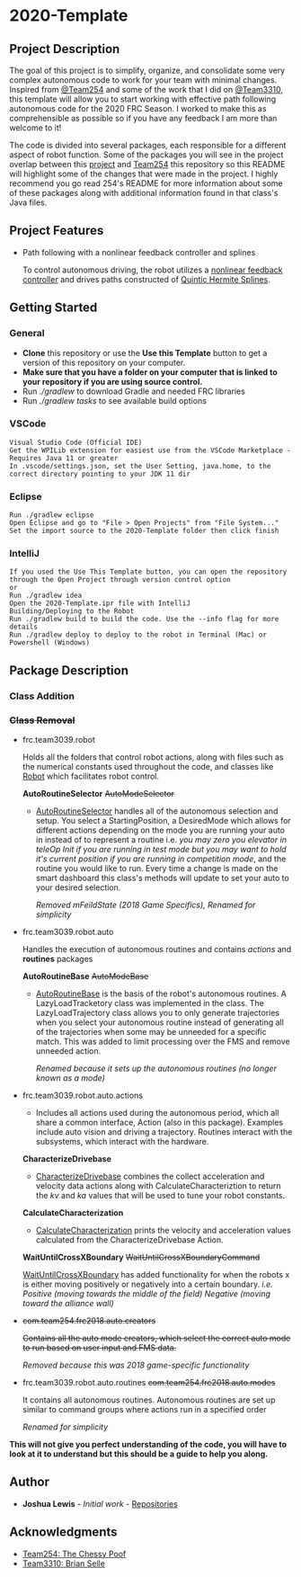 # 2020-Template 
## Project Description

The goal of this project is to simplify, organize, and consolidate some very complex autonomous code to work for your team with minimal changes. Inspired from [@Team254](https://github.com/Team254) and some of the work that I did on [@Team3310](https://github.com/Team3310), this template will allow you to start working with effective path following autonomous code for the 2020 FRC Season. I worked to make this as comprehensible as possible so if you have any feedback I am more than welcome to it! 

The code is divided into several packages, each responsible for a different aspect of robot function. Some of the packages you will see in the project overlap between this [project](https://github.com/JoshLew7/2020-Template) and [Team254](https://github.com/Team254/FRC-2018-Public#frc-2018) this repository so this README will highlight some of the changes that were made in the project. I highly recommend you go read 254's README for more information about some of these packages along with additional information found in that class's Java files.

## Project Features
* Path following with a nonlinear feedback controller and splines
    
    To control autonomous driving, the robot utilizes a [nonlinear feedback controller](https://github.com/JoshLew7/2020-Templete/blob/master/src/main/java/frc/team3039/robot/planners/DriveMotionPlanner.java) and drives paths constructed of [Quintic Hermite Splines](https://github.com/JoshLew7/2020-Templete/blob/master/src/main/java/frc/team3039/utility/lib/spline/QuinticHermiteSpline.java).

## Getting Started
  ### General
  * **Clone** this repository or use the **Use this Template** button to get a version of this repository on your computer.  
  *  **Make sure that you have a folder on your computer that is linked to your repository if you are using source control.**
  * Run *./gradlew* to download Gradle and needed FRC libraries
  * Run *./gradlew tasks* to see available build options
  
  ### VSCode 
    Visual Studio Code (Official IDE)
    Get the WPILib extension for easiest use from the VSCode Marketplace - Requires Java 11 or greater
    In .vscode/settings.json, set the User Setting, java.home, to the correct directory pointing to your JDK 11 dir
  
  ### Eclipse
    Run ./gradlew eclipse
    Open Eclipse and go to "File > Open Projects" from "File System..."
    Set the import source to the 2020-Template folder then click finish
  ### IntelliJ
    If you used the Use This Template button, you can open the repository through the Open Project through version control option
    or
    Run ./gradlew idea
    Open the 2020-Template.ipr file with IntelliJ
    Building/Deploying to the Robot
    Run ./gradlew build to build the code. Use the --info flag for more details
    Run ./gradlew deploy to deploy to the robot in Terminal (Mac) or Powershell (Windows)
    
## Package Description 

 ### **Class Addition**
  
 ### ~~Class Removal~~
  
* frc.team3039.robot
 
  Holds all the folders that control robot actions, along with files such as the numerical constants used throughout the code, and classes like [Robot](https://github.com/JoshLew7/2020-Template/blob/master/src/main/java/frc/team3039/robot/Robot.java) which facilitates robot control. 
  
  **AutoRoutineSelector**   ~~AutoModeSelector~~
  
  * [AutoRoutineSelector](https://github.com/JoshLew7/2020-Template/blob/master/src/main/java/frc/team3039/robot/AutoRoutineSelector.java) handles all of the autonomous selection and setup. You select a StartingPosition, a DesiredMode which allows for different actions depending on the mode you are running your auto in instead of to represent a routine i.e. *you may zero you elevator in teleOp Init if you are running in test mode but you may want to hold it's current position if you are running in competition mode*, and the routine you would like to run. Every time a change is made on the smart dashboard this class's methods will update to set your auto to your desired selection. 
  
    *Removed mFeildState (2018 Game Specifics), Renamed for simplicity*

  
* frc.team3039.robot.auto

  Handles the execution of autonomous routines and contains *actions* and **routines** packages
  
  **AutoRoutineBase**   ~~AutoModeBase~~
  
  * [AutoRoutineBase](https://github.com/JoshLew7/2020-Template/blob/master/src/main/java/frc/team3039/robot/auto/AutoRoutineBase.java) is the basis of the robot's autonomous routines. A LazyLoadTracketory class was implemented in the class. The LazyLoadTrajectory class allows you to only generate trajectories when you select your autonomous routine instead of generating all of the trajectories when some may be unneeded for a specific match. This was added to limit processing over the FMS and remove unneeded action.
  
    *Renamed because it sets up the autonomous routines (no longer known as a mode)*

* frc.team3039.robot.auto.actions

  * Includes all actions used during the autonomous period, which all share a common interface, Action (also in this package). Examples include auto vision and driving a trajectory. Routines interact with the subsystems, which interact with the hardware.
  
  **CharacterizeDrivebase**
  
  * [CharacterizeDrivebase](https://github.com/JoshLew7/2020-Template/blob/master/src/main/java/frc/team3039/robot/auto/actions/CharacterizeDrivebase.java) combines the collect acceleration and velocity data actions along with CalculateCharacteriztion to return the *kv* and *ka* values that will be used to tune your robot constants. 
  
  **CalculateCharacterization**
  
  * [CalculateCharacterization](https://github.com/JoshLew7/2020-Template/blob/master/src/main/java/frc/team3039/robot/auto/actions/CalculateCharacterization.java) prints the velocity and acceleration values calculated from the CharacterizeDrivebase Action.
  
  **WaitUntilCrossXBoundary** ~~WaitUntilCrossXBoundaryCommand~~
  
  
  [WaitUntilCrossXBoundary](https://github.com/JoshLew7/2020-Template/blob/master/src/main/java/frc/team3039/robot/auto/actions/WaitUntilCrossXBoundary.java)  has added functionality for when the robots x is either moving positively or negatively into a certain boundary. *i.e. Positive (moving towards the middle of the field) Negative (moving toward the alliance wall)*
   
* ~~com.team254.frc2018.auto.creators~~

   ~~Contains all the auto mode creators, which select the correct auto mode to run based on user input and FMS data.~~

  *Removed because this was 2018 game-specific functionality*

* frc.team3039.robot.auto.routines ~~com.team254.frc2018.auto.modes~~

  It contains all autonomous routines. Autonomous routines are set up similar to command groups where actions run in a specified order 
  
  *Renamed for simplicity*
  
 **This will not give you perfect understanding of the code, you will have to look at it to understand but this should be a guide to help you along.**
  
## Author

* **Joshua Lewis** - *Initial work* - [Repositories](https://github.com/JoshLew7)

## Acknowledgments

* [Team254: The Chessy Poof](https://github.com/Team254)
* [Team3310: Brian Selle](https://github.com/BrianSelle)

